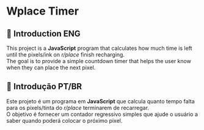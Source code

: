 ﻿# Wplace Timer

## 📖 Introduction ENG
This project is a **JavaScript** program that calculates how much time is left until the pixels/ink on *r/place* finish recharging.  
The goal is to provide a simple countdown timer that helps the user know when they can place the next pixel.

## 📖 Introdução PT/BR
Este projeto é um programa em **JavaScript** que calcula quanto tempo falta para os pixels/tinta do *r/place* terminarem de recarregar.  
O objetivo é fornecer um contador regressivo simples que ajude o usuário a saber quando poderá colocar o próximo pixel.


